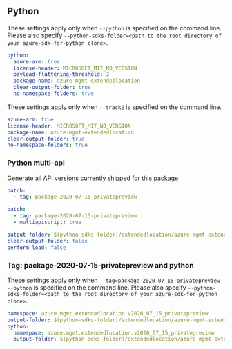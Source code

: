 ## Python

These settings apply only when `--python` is specified on the command line.
Please also specify `--python-sdks-folder=<path to the root directory of your azure-sdk-for-python clone>`.

``` yaml $(python) && !$(track2)
python:
  azure-arm: true
  license-header: MICROSOFT_MIT_NO_VERSION
  payload-flattening-threshold: 2
  package-name: azure-mgmt-extendedlocation
  clear-output-folder: true
  no-namespace-folders: true
```

These settings apply only when `--track2` is specified on the command line.

``` yaml $(python) && $(track2)
azure-arm: true
license-header: MICROSOFT_MIT_NO_VERSION
package-name: azure-mgmt-extendedlocation
clear-output-folder: true
no-namespace-folders: true
```

### Python multi-api

Generate all API versions currently shipped for this package

``` yaml $(python) && $(multiapi) && !$(track2)
batch:
  - tag: package-2020-07-15-privatepreview
```

``` yaml $(python) && $(multiapi) && $(track2)
batch:
  - tag: package-2020-07-15-privatepreview
  - multiapiscript: true
```

``` yaml $(multiapiscript)
output-folder: $(python-sdks-folder)/extendedlocation/azure-mgmt-extendedlocation/azure/mgmt/extendedlocation/
clear-output-folder: false
perform-load: false
```

### Tag: package-2020-07-15-privatepreview and python

These settings apply only when `--tag=package-2020-07-15-privatepreview --python` is specified on the command line.
Please also specify `--python-sdks-folder=<path to the root directory of your azure-sdk-for-python clone>`.

``` yaml $(tag) == 'package-2020-07-15-privatepreview' && $(python)
namespace: azure.mgmt.extendedlocation.v2020_07_15_privatepreview
output-folder: $(python-sdks-folder)/extendedlocation/azure-mgmt-extendedlocation/azure/mgmt/extendedlocation/v2020_07_15_privatepreview
python:
  namespace: azure.mgmt.extendedlocation.v2020_07_15_privatepreview
  output-folder: $(python-sdks-folder)/extendedlocation/azure-mgmt-extendedlocation/azure/mgmt/extendedlocation/v2020_07_15_privatepreview
```
